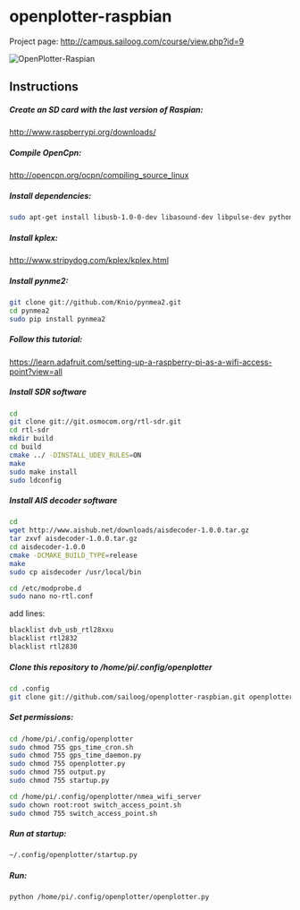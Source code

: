 openplotter-raspbian
==================
Project page: http://campus.sailoog.com/course/view.php?id=9

![OpenPlotter-Raspian](http://campus.sailoog.com/pluginfile.php/715/mod_page/intro/OpenPlotter-SailPi.jpg "OpenPlotter-Raspian")

Instructions
------------

##### Create an SD card with the last version of Raspian:
http://www.raspberrypi.org/downloads/

##### Compile OpenCpn:
http://opencpn.org/ocpn/compiling_source_linux

##### Install dependencies:
```sh
sudo apt-get install libusb-1.0-0-dev libasound-dev libpulse-dev python-pip python-wxgtk2.8 isc-dhcp-server hostapd x11vnc 
```

##### Install kplex:
http://www.stripydog.com/kplex/kplex.html

##### Install pynme2:
```sh
git clone git://github.com/Knio/pynmea2.git
cd pynmea2
sudo pip install pynmea2
```
##### Follow this tutorial:
https://learn.adafruit.com/setting-up-a-raspberry-pi-as-a-wifi-access-point?view=all

##### Install SDR software
```sh
cd
git clone git://git.osmocom.org/rtl-sdr.git
cd rtl-sdr
mkdir build
cd build
cmake ../ -DINSTALL_UDEV_RULES=ON
make
sudo make install
sudo ldconfig
```
##### Install AIS decoder software
```sh
cd
wget http://www.aishub.net/downloads/aisdecoder-1.0.0.tar.gz
tar zxvf aisdecoder-1.0.0.tar.gz
cd aisdecoder-1.0.0
cmake -DCMAKE_BUILD_TYPE=release
make
sudo cp aisdecoder /usr/local/bin
```
```sh
cd /etc/modprobe.d
sudo nano no-rtl.conf
```
add lines:
```sh
blacklist dvb_usb_rtl28xxu
blacklist rtl2832
blacklist rtl2830
```
##### Clone this repository to /home/pi/.config/openplotter
```sh
cd .config
git clone git://github.com/sailoog/openplotter-raspbian.git openplotter
```
##### Set permissions:
```sh
cd /home/pi/.config/openplotter
sudo chmod 755 gps_time_cron.sh
sudo chmod 755 gps_time_daemon.py
sudo chmod 755 openplotter.py
sudo chmod 755 output.py
sudo chmod 755 startup.py

cd /home/pi/.config/openplotter/nmea_wifi_server
sudo chown root:root switch_access_point.sh
sudo chmod 755 switch_access_point.sh
```
##### Run at startup:
```sh
~/.config/openplotter/startup.py
```
##### Run:
```sh
python /home/pi/.config/openplotter/openplotter.py
```



